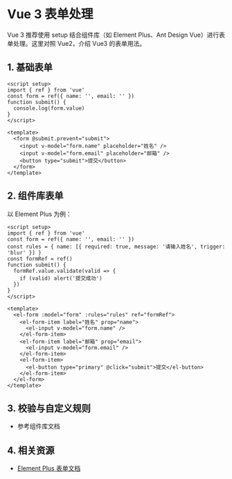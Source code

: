  # Vue 3 表单处理

Vue 3 推荐使用 setup 结合组件库（如 Element Plus、Ant Design Vue）进行表单处理。这里对照 Vue2，介绍 Vue3 的表单用法。

## 1. 基础表单

```vue
<script setup>
import { ref } from 'vue'
const form = ref({ name: '', email: '' })
function submit() {
  console.log(form.value)
}
</script>

<template>
  <form @submit.prevent="submit">
    <input v-model="form.name" placeholder="姓名" />
    <input v-model="form.email" placeholder="邮箱" />
    <button type="submit">提交</button>
  </form>
</template>
```

## 2. 组件库表单

以 Element Plus 为例：

```vue
<script setup>
import { ref } from 'vue'
const form = ref({ name: '', email: '' })
const rules = { name: [{ required: true, message: '请输入姓名', trigger: 'blur' }] }
const formRef = ref()
function submit() {
  formRef.value.validate(valid => {
    if (valid) alert('提交成功')
  })
}
</script>

<template>
  <el-form :model="form" :rules="rules" ref="formRef">
    <el-form-item label="姓名" prop="name">
      <el-input v-model="form.name" />
    </el-form-item>
    <el-form-item label="邮箱" prop="email">
      <el-input v-model="form.email" />
    </el-form-item>
    <el-form-item>
      <el-button type="primary" @click="submit">提交</el-button>
    </el-form-item>
  </el-form>
</template>
```

## 3. 校验与自定义规则
- 参考组件库文档

## 4. 相关资源
- [Element Plus 表单文档](https://element-plus.org/zh-CN/component/form.html)